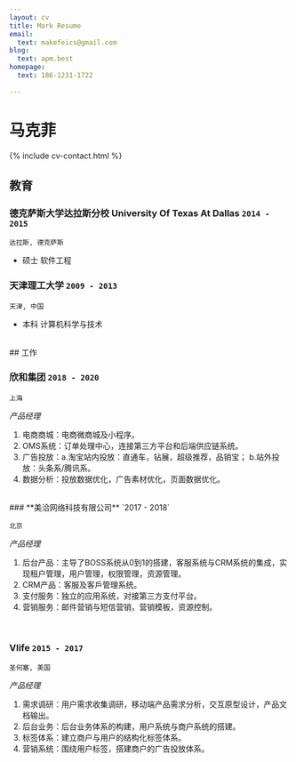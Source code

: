 ```yaml
---
layout: cv
title: Mark Resume
email:
  text: makefeics@gmail.com
blog:
  text: apm.best
homepage:
  text: 186-1231-1722
  
---
```


# 马克菲

<!--
include contact information from the front matter
Supported arguments:
    - homepage: url, text
    - phone
    - email
-->

{% include cv-contact.html %}

## 教育

### **德克萨斯大学达拉斯分校 University Of Texas At Dallas** `2014 - 2015`

```
达拉斯, 德克萨斯 
```

- 硕士 软件工程

### **天津理工大学** `2009 - 2013`

```
天津, 中国
```

- 本科 计算机科学与技术
<br/>
## 工作

### **欣和集团** `2018 - 2020`

```
上海
```

_产品经理_<br>



1. 电商商城：电商微商城及小程序。
2. OMS系统：订单处理中心，连接第三方平台和后端供应链系统。
3. 广告投放：a.淘宝站内投放：直通车，钻展，超级推荐，品销宝； b.站外投放：头条系/腾讯系。
4. 数据分析：投放数据优化，广告素材优化，页面数据优化。
<br/>
### **美洽网络科技有限公司** `2017 - 2018`

```
北京
```

_产品经理_<br>


1. 后台产品：主导了BOSS系统从0到1的搭建，客服系统与CRM系统的集成，实现租户管理，用户管理，权限管理，资源管理。
2. CRM产品：客服及客戶管理系统。
3. 支付服务：独立的应用系统，对接第三方支付平台。
4. 营销服务：邮件营销与短信营销，营销模板，资源控制。
<br/>


### **Vlife** `2015 - 2017`

```
圣何塞, 美国
```

_产品经理_<br>



1. 需求调研：用户需求收集调研，移动端产品需求分析，交互原型设计，产品文档输出。
2. 后台业务：后台业务体系的构建，用户系统与商户系统的搭建。
3. 标签体系：建立商户与用户的结构化标签体系。
4. 营销系统：围绕用户标签，搭建商户的广告投放体系。




